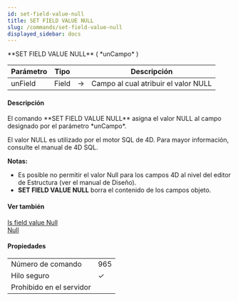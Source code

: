 ```yaml
---
id: set-field-value-null
title: SET FIELD VALUE NULL
slug: /commands/set-field-value-null
displayed_sidebar: docs
---
```


<!--REF #_command_.SET FIELD VALUE NULL.Syntax-->**SET FIELD VALUE NULL** ( *unCampo* )<!-- END REF-->
<!--REF #_command_.SET FIELD VALUE NULL.Params-->
| Parámetro | Tipo |  | Descripción |
| --- | --- | --- | --- |
| unField | Field | &#8594;  | Campo al cual atribuir el valor NULL |

<!-- END REF-->

#### Descripción 

<!--REF #_command_.SET FIELD VALUE NULL.Summary-->El comando **SET FIELD VALUE NULL** asigna el valor NULL al campo designado por el parámetro *unCampo*.<!-- END REF-->

El valor NULL es utilizado por el motor SQL de 4D. Para mayor información, consulte el manual de 4D SQL.

**Notas:** 

* Es posible no permitir el valor Null para los campos 4D al nivel del editor de Estructura (ver el manual de Diseño).
* **SET FIELD VALUE NULL** borra el contenido de los campos objeto.

#### Ver también 

[Is field value Null](is-field-value-null.md)  
[Null](null.md)  

#### Propiedades
|  |  |
| --- | --- |
| Número de comando | 965 |
| Hilo seguro | &check; |
| Prohibido en el servidor ||


